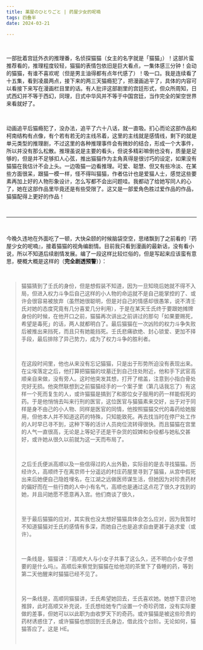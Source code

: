 ```yaml
---
title: 薬屋のひとりごと | 药屋少女的呢喃
tags: 四叠半
date: 2024-03-21

---
```


<br/>

一部批着宫廷外衣的推理番，名侦探猫猫（女主的名字就是「猫猫」）！这部片蛮推荐看的，推理程度较轻，猫猫的表情包依旧是巨大看点，一集体感三分钟！会动的猫猫，有谁不喜欢呢（但是男主油得都有点年代感了）！吸一口。我是连续看了十五集，看到凌晨两点，接下来的两三天猫瘾犯了，把漫画追平了，具体的内容可以看接下来写在漫画栏目里的话。有人批评这部剧里的宫廷形式，但众所周知，日式西幻并不等于西幻，同理，日式中华风并不等于中国宫廷，当作完全的架空世界来看就好了。

<br/>

动画追平后猫瘾犯了，没办法，追平了六十八话，就一直吸。扪心而论这部作品和柯南结构有点像，有个若有若无的主线吊着，这里的主线就是感情线，剩下的就是单元类型的推理剧，不过这里的各种推理事件会有微妙的结合，形成一个大事件，所以并没有那么松散。推理虽说是主要的看头，但说多精彩嘛倒也没有，质量是足够的，但是并不足够扣人心弦，推出猫猫作为主角真得是很讨巧的设定，如果没有猫猫在我估计不会上头。一边吸猫一边看推理。可爱、聪慧、但又有些冷淡、在某些方面很呆，跟猫一模一样，怪不得叫猫猫，作者估计也是爱猫人士，感觉这些要素再加上好的人物形象设计，怎么写都不会出问题哇。我都动了给她写同人的心了，她在这部作品里毕竟还是有些受限了。这又是一部爱角色胜过爱作品的作品，猫猫配得上更好的作品！

<br/>

---

<br/>

今晚久违地在外面吃了一顿，大快朵颐的时候脑袋空空，思绪飘到了之前看的『药屋少女的呢喃』，接着猫猫的视角编剧情。目前我只看到漫画的最新话，没有看小说，所以不知道后续剧情发展。编了一段这样比较烂俗的，但是写起来应该蛮有意思，梗概大概是这样的（**完全剧透预警**））：

<br/>

> 猫猫猜到了壬氏的身份，但是想假装不知道，因为一旦知晓后她就不得不入局，但进入权力斗争后自己这样的小人物的命运就不是自己能掌控的了、或许会很容易被放弃（虽然她很聪明，但是对自己的情感却很愚笨，说不清壬氏对她的态度究竟有几分喜爱几分利用），于是在某天壬氏终于要跟她摊牌身份的时候，在他开口之前，猫猫再次讲出之前讲过的那句「如果要赐死，希望是毒死」的话，两人就都明白了。最后猫猫在一次凶险的权力斗争失败后被推出来挡死，而且只有她能挡死。壬氏悲痛欲绝、封心锁爱、更加不择手段，最后排除了异己势力，成为了权力斗争的胜利者。
>
> <br/>
>
> 在这段时间里，他也从来没有忘记猫猫，只是出于形势所迫没有表现出来。在尘埃落定之后，他打算把猫猫的坟墓迁到自己住处附近，他和手下武官高顺亲自来做，没有旁人。这时他突发其想，打开了棺盖，注意到小指白骨处完好无损。他突然联想到之前猫猫经手的一个案子里（第几话我忘了）有这样一个死而复生的人，或许猫猫是搞到了和那位女子服用的药一样能假死的药。于是他悄悄去叫来行刑的医官，这位医官与猫猫素来交好，出于对于同样是身不由己的小人物、同样是医官的同情，他按照猫猫交代的毒药给她服用，但他本人并不知道这药的特殊，只知能致死。再去找当时在停尸处工作的人时早已寻不到，这种下等的活计人员岗位流转得很快。而且猫猫在宫里的人气一直很高，无论是上等妃子还是干杂货的奴婢和杂役都与她私交甚好，或许她从很久以前就为这一天而布局了。
>
> <br/>
>
> 之后壬氏便派高顺以及一些信得过的人出外勤，实际目的是去寻找猫猫。历经许久，高顺终于在离京师十分遥远的村庄药屋里寻到了猫猫，从宫中假死出来后她便自己隐姓埋名，在江湖之远做医师谋生活，但她因为对珍贵药材的偏好而在一些行商的人中小有名气，高顺也是通过这点花了很久才找到的她，并且问她愿不愿意再入宫。他们商谈了很久，
>
> <br/>
>
> 至于最后猫猫的应对，其实我也没太想好猫猫具体会怎么应对，因为我暂时不知道猫猫对壬氏的感情有多深，而她自己也是追求自由更甚于追求爱（或许）。
>
> <br/>
>
> 一条线是，猫猫讲：『高顺大人与小女子共事了这么久，还不明白小女子想要的是什么吗』。高顺后来察觉到猫猫在给他沏的茶里下了昏睡的药，等到第二天他醒来时猫猫已经不见了。
>
> <br/>
>
> 另一条线是，高顺同猫猫讲，壬氏希望她回去，壬氏喜欢她。她想下意识地推辞，此时高顺又补充说，壬氏想给她专门设置一个奇珍药馆，没有实际要做的差事，但她可以以此职为由收罗天下的奇药。或许猫猫是被这些珍贵的药材诱惑住了，或许猫猫也想回到壬氏身边，借此找个台阶。无论如何，猫猫答应了。这是 HE。
>
> <br/>